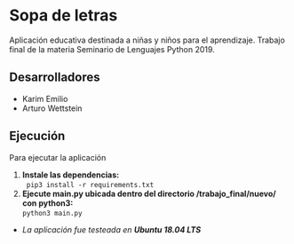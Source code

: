 # Sopa de letras
Aplicación educativa destinada a niñas y niños para el aprendizaje.
Trabajo final de la materia Seminario de Lenguajes Python 2019.

## Desarrolladores
* Karim Emilio
* Arturo Wettstein

## Ejecución
Para ejecutar la aplicación

1. <b>Instale las dependencias:</b>
    <br>``` pip3 install -r requirements.txt```
2. <b>Ejecute main.py ubicada dentro del directorio /trabajo_final/nuevo/ con python3:</b>
    <br>```python3 main.py```

* <i>La aplicación fue testeada en <b>Ubuntu 18.04 LTS</b></i>


